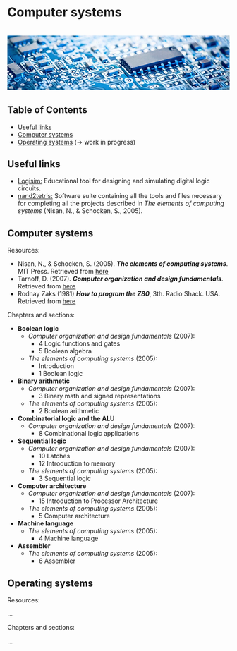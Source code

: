 # Computer systems

<br>![computer systems image](https://raw.githubusercontent.com/AnselmoGPP/Learn_Computer_Science/master/resources/computer_systems.jpg)

## Table of Contents
+ [Useful links](#useful-links)
+ [Computer systems](#computer-systems)
+ [Operating systems](#operating-systems) (-> work in progress)

## Useful links

- [Logisim:](https://sourceforge.net/projects/circuit/) Educational tool for designing and simulating digital logic circuits.
- [nand2tetris:](https://www.nand2tetris.org/software) Software suite containing all the tools and files necessary for completing all the projects described in _The elements of computing systems_ (Nisan, N., & Schocken, S., 2005).

## Computer systems

Resources:

- Nisan, N., & Schocken, S. (2005). _**The elements of computing systems**_. MIT Press. Retrieved from [here](f.javier.io/rep/books/The%20Elements%20of%20Computing%20Systems.pdf)
- Tarnoff, D. (2007). _**Computer organization and design fundamentals**_. Retrieved from [here](https://faculty.etsu.edu/tarnoff/138292/)
- Rodnay Zaks (1981) _**How to program the Z80**_, 3th. Radio Shack. USA. Retrieved from [here](https://www.google.com/url?sa=t&rct=j&q=&esrc=s&source=web&cd=&cad=rja&uact=8&ved=2ahUKEwivjY_02qCEAxVlVeUKHZOCAF4QFnoECBcQAQ&url=http%3A%2F%2Fwww.z80.info%2Fzip%2Fzaks_book.pdf&usg=AOvVaw0Y4djJT59Fp1wpDvf_sDk0&opi=89978449)

Chapters and sections:

- **Boolean logic**
  - _Computer organization and design fundamentals_ (2007):
    - 4 Logic functions and gates
    - 5 Boolean algebra
  - _The elements of computing systems_ (2005):
    - Introduction
    - 1 Boolean logic
- **Binary arithmetic**
  - _Computer organization and design fundamentals_ (2007):
    - 3 Binary math and signed representations
  - _The elements of computing systems_ (2005):
    - 2 Boolean arithmetic
- **Combinatorial logic and the ALU**
  - _Computer organization and design fundamentals_ (2007):
    - 8 Combinational logic applications
- **Sequential logic**
  - _Computer organization and design fundamentals_ (2007):
    - 10 Latches
    - 12 Introduction to memory
  - _The elements of computing systems_ (2005):
    - 3 Sequential logic
- **Computer architecture**
  - _Computer organization and design fundamentals_ (2007):
    - 15 Introduction to Processor Architecture
  - _The elements of computing systems_ (2005):
    - 5 Computer architecture
- **Machine language**
  - _The elements of computing systems_ (2005):
    - 4 Machine language
- **Assembler**
  - _The elements of computing systems_ (2005):
    - 6 Assembler

## Operating systems

Resources:

...

Chapters and sections:

...